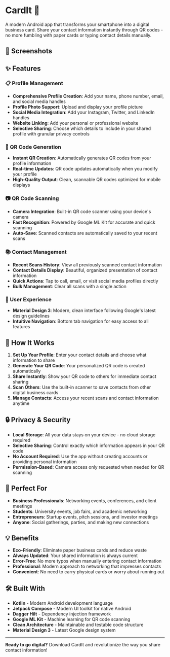 # CardIt 📱

A modern Android app that transforms your smartphone into a digital business card. Share your contact information instantly through QR codes - no more fumbling with paper cards or typing contact details manually.

## 📱 Screenshots


## ✨ Features

### 📋 Profile Management

- **Comprehensive Profile Creation**: Add your name, phone number, email, and social media handles
- **Profile Photo Support**: Upload and display your profile picture
- **Social Media Integration**: Add your Instagram, Twitter, and LinkedIn handles
- **Website Linking**: Add your personal or professional website
- **Selective Sharing**: Choose which details to include in your shared profile with granular privacy controls

### 🔗 QR Code Generation

- **Instant QR Creation**: Automatically generates QR codes from your profile information
- **Real-time Updates**: QR code updates automatically when you modify your profile
- **High-Quality Output**: Clean, scannable QR codes optimized for mobile displays

### 📷 QR Code Scanning

- **Camera Integration**: Built-in QR code scanner using your device's camera
- **Fast Recognition**: Powered by Google ML Kit for accurate and quick scanning
- **Auto-Save**: Scanned contacts are automatically saved to your recent scans

### 📚 Contact Management

- **Recent Scans History**: View all previously scanned contact information
- **Contact Details Display**: Beautiful, organized presentation of contact information
- **Quick Actions**: Tap to call, email, or visit social media profiles directly
- **Bulk Management**: Clear all scans with a single action

### 🎨 User Experience

- **Material Design 3**: Modern, clean interface following Google's latest design guidelines
- **Intuitive Navigation**: Bottom tab navigation for easy access to all features

## 🚀 How It Works

1. **Set Up Your Profile**: Enter your contact details and choose what information to share
2. **Generate Your QR Code**: Your personalized QR code is created automatically
3. **Share Instantly**: Show your QR code to others for immediate contact sharing
4. **Scan Others**: Use the built-in scanner to save contacts from other digital business cards
5. **Manage Contacts**: Access your recent scans and contact information anytime

## 🔒 Privacy & Security

- **Local Storage**: All your data stays on your device - no cloud storage required
- **Selective Sharing**: Control exactly which information appears in your QR code
- **No Account Required**: Use the app without creating accounts or providing personal information
- **Permission-Based**: Camera access only requested when needed for QR scanning

## 🎯 Perfect For

- **Business Professionals**: Networking events, conferences, and client meetings
- **Students**: University events, job fairs, and academic networking
- **Entrepreneurs**: Startup events, pitch sessions, and investor meetings
- **Anyone**: Social gatherings, parties, and making new connections

## 💡 Benefits

- **Eco-Friendly**: Eliminate paper business cards and reduce waste
- **Always Updated**: Your shared information is always current
- **Error-Free**: No more typos when manually entering contact information
- **Professional**: Modern approach to networking that impresses contacts
- **Convenient**: No need to carry physical cards or worry about running out

## 🛠️ Built With

- **Kotlin** - Modern Android development language
- **Jetpack Compose** - Modern UI toolkit for native Android
- **Dagger Hilt** - Dependency injection framework
- **Google ML Kit** - Machine learning for QR code scanning
- **Clean Architecture** - Maintainable and testable code structure
- **Material Design 3** - Latest Google design system

---

**Ready to go digital?** Download CardIt and revolutionize the way you share contact information!
